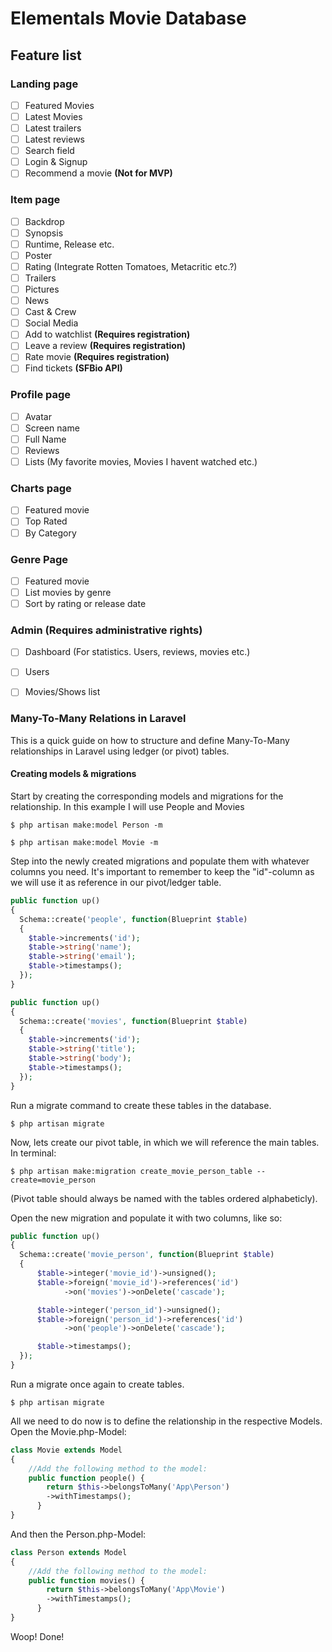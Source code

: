 # Elementals Movie Database

## Feature list

### Landing page

- [ ] Featured Movies
- [ ] Latest Movies
- [ ] Latest trailers
- [ ] Latest reviews
- [ ] Search field
- [ ] Login & Signup
- [ ] Recommend a movie **(Not for MVP)**

### Item page

- [ ] Backdrop
- [ ] Synopsis
- [ ] Runtime, Release etc.
- [ ] Poster
- [ ] Rating (Integrate Rotten Tomatoes, Metacritic etc.?)
- [ ] Trailers
- [ ] Pictures
- [ ] News
- [ ] Cast & Crew
- [ ] Social Media
- [ ] Add to watchlist  **(Requires registration)**
- [ ] Leave a review  **(Requires registration)**
- [ ] Rate movie  **(Requires registration)**
- [ ] Find tickets **(SFBio API)**

### Profile page
- [ ] Avatar
- [ ] Screen name
- [ ] Full Name
- [ ] Reviews
- [ ] Lists (My favorite movies, Movies I havent watched etc.)

### Charts page
- [ ] Featured movie
- [ ] Top Rated
- [ ] By Category

### Genre Page
- [ ] Featured movie
- [ ] List movies by genre
- [ ] Sort by rating or release date

### Admin **(Requires administrative rights)**

- [ ] Dashboard (For statistics. Users, reviews, movies etc.)
- [ ] Users
- [ ] Movies/Shows list



### Many-To-Many Relations in Laravel

This is a quick guide on how to structure and define Many-To-Many relationships in Laravel using ledger (or pivot) tables.

#### Creating models & migrations

Start by creating the corresponding models and migrations for the relationship. In this example I will use People and Movies

```
$ php artisan make:model Person -m
```
```
$ php artisan make:model Movie -m
```

Step into the newly created migrations and populate them with whatever columns you need.
It's important to remember to keep the "id"-column as we will use it as reference in our pivot/ledger table.

```php
public function up()
{
  Schema::create('people', function(Blueprint $table)
  {
    $table->increments('id');
    $table->string('name');
    $table->string('email');
    $table->timestamps();
  });
}
```

```php
public function up()
{
  Schema::create('movies', function(Blueprint $table)
  {
    $table->increments('id');
    $table->string('title');
    $table->string('body');
    $table->timestamps();
  });
}
```

Run a migrate command to create these tables in the database.

```
$ php artisan migrate
```

Now, lets create our pivot table, in which we will reference the main tables. In terminal:

```
$ php artisan make:migration create_movie_person_table --create=movie_person
```
(Pivot table should always be named with the tables ordered alphabeticly).

Open the new migration and populate it with two columns, like so:

```php
public function up()
{
  Schema::create('movie_person', function(Blueprint $table)
  {
      $table->integer('movie_id')->unsigned();
      $table->foreign('movie_id')->references('id')
            ->on('movies')->onDelete('cascade');

      $table->integer('person_id')->unsigned();
      $table->foreign('person_id')->references('id')
            ->on('people')->onDelete('cascade');

      $table->timestamps();
  });
}
```

Run a migrate once again to create tables.

```
$ php artisan migrate
```

All we need to do now is to define the relationship in the respective Models. Open the Movie.php-Model:

```php
class Movie extends Model
{
    //Add the following method to the model:
    public function people() {
        return $this->belongsToMany('App\Person')
        ->withTimestamps();
      }
}
```

And then the Person.php-Model:

```php
class Person extends Model
{
    //Add the following method to the model:
    public function movies() {
        return $this->belongsToMany('App\Movie')
        ->withTimestamps();
      }
}
```

Woop! Done!
